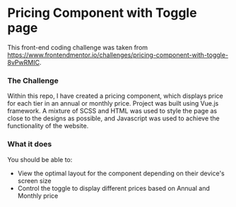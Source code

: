 # Pricing Component with Toggle page

This front-end coding challenge was taken from https://www.frontendmentor.io/challenges/pricing-component-with-toggle-8vPwRMIC.

### The Challenge

Within this repo, I have created a pricing component, which displays price for each tier in an annual or monthly price. Project was built using Vue.js framework. A mixture of SCSS and HTML was used to style the page as close to the designs as possible, and Javascript was used to achieve the functionality of the website.

### What it does

You should be able to:

- View the optimal layout for the component depending on their device's screen size
- Control the toggle to display different prices based on Annual and Monthly price
